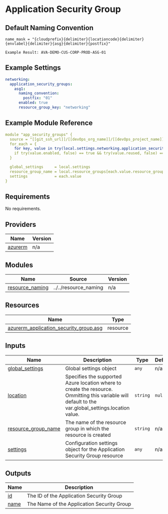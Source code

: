 # Application Security Group

## Default Naming Convention
```
name_mask = "{cloudprefix}{delimiter}{locationcode}{delimiter}{envlabel}{delimiter}{asg}{delimiter}{postfix}"

Example Result: AVA-DEMO-CUS-CORP-PROD-ASG-01
```

## Example Settings
```yaml
networking:  
  application_security_groups:
    asg1:
      naming_convention:
        postfix: "01"
      enabled: true
      resource_group_key: "networking"
```

## Example Module Reference

```yaml
module "app_security_groups" {
  source = "[[git_ssh_url]]/[[devOps_org_name]]/[[devOps_project_name]]/[[devOps_repo_name]]//modules/networking/application_security_group"
  for_each = {
    for key, value in try(local.settings.networking.application_security_groups, {}) : key => value
    if try(value.enabled, false) == true && try(value.reused, false) == false
  }

  global_settings     = local.settings
  resource_group_name = local.resource_groups[each.value.resource_group_key].name
  settings            = each.value
}
```

<!-- BEGIN_TF_DOCS -->
## Requirements

No requirements.

## Providers

| Name | Version |
|------|---------|
| <a name="provider_azurerm"></a> [azurerm](#provider\_azurerm) | n/a |

## Modules

| Name | Source | Version |
|------|--------|---------|
| <a name="module_resource_naming"></a> [resource\_naming](#module\_resource\_naming) | ../../resource_naming | n/a |

## Resources

| Name | Type |
|------|------|
| [azurerm_application_security_group.asg](https://registry.terraform.io/providers/hashicorp/azurerm/latest/docs/resources/application_security_group) | resource |

## Inputs

| Name | Description | Type | Default | Required |
|------|-------------|------|---------|:--------:|
| <a name="input_global_settings"></a> [global\_settings](#input\_global\_settings) | Global settings object | `any` | n/a | yes |
| <a name="input_location"></a> [location](#input\_location) | Specifies the supported Azure location where to create the resource. Ommitting this variable will default to the var.global\_settings.location value. | `string` | `null` | no |
| <a name="input_resource_group_name"></a> [resource\_group\_name](#input\_resource\_group\_name) | The name of the resource group in which the resource is created | `string` | n/a | yes |
| <a name="input_settings"></a> [settings](#input\_settings) | Configuration settings object for the Application Security Group resource | `any` | n/a | yes |

## Outputs

| Name | Description |
|------|-------------|
| <a name="output_id"></a> [id](#output\_id) | The ID of the Application Security Group |
| <a name="output_name"></a> [name](#output\_name) | The Name of the Application Security Group |
<!-- END_TF_DOCS -->